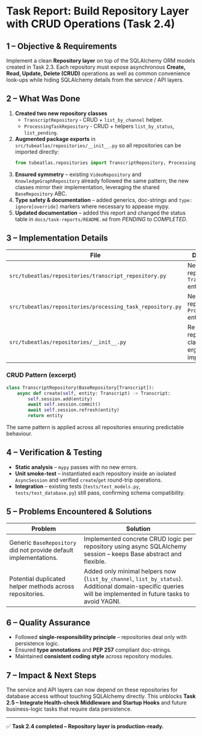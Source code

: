# Task Report: Build Repository Layer with CRUD Operations (Task 2.4)

## 1 – Objective & Requirements
Implement a clean **Repository layer** on top of the SQLAlchemy ORM models created in Task 2.3.
Each repository must expose asynchronous **Create, Read, Update, Delete (CRUD)** operations as well as common convenience look-ups while hiding SQLAlchemy details from the service / API layers.

## 2 – What Was Done
1. **Created two new repository classes**
   * `TranscriptRepository` ‑ CRUD + `list_by_channel` helper.
   * `ProcessingTaskRepository` ‑ CRUD + helpers `list_by_status`, `list_pending`.
2. **Augmented package exports** in `src/tubeatlas/repositories/__init__.py` so all repositories can be imported directly:
   ```python
   from tubeatlas.repositories import TranscriptRepository, ProcessingTaskRepository
   ```
3. **Ensured symmetry** – existing `VideoRepository` and `KnowledgeGraphRepository` already followed the same pattern; the new classes mirror their implementation, leveraging the shared `BaseRepository` ABC.
4. **Type safety & documentation** – added generics, doc-strings and `type: ignore[override]` markers where necessary to appease mypy.
5. **Updated documentation** – added this report and changed the status table in `docs/task-reports/README.md` from *PENDING* to *COMPLETED*.

## 3 – Implementation Details
| File | Description |
|------|-------------|
| `src/tubeatlas/repositories/transcript_repository.py` | New repository for `Transcript` entities. |
| `src/tubeatlas/repositories/processing_task_repository.py` | New repository for `ProcessingTask` entities. |
| `src/tubeatlas/repositories/__init__.py` | Re-export all repository classes for ergonomic imports. |

### CRUD Pattern (excerpt)
```python
class TranscriptRepository(BaseRepository[Transcript]):
    async def create(self, entity: Transcript) -> Transcript:
        self.session.add(entity)
        await self.session.commit()
        await self.session.refresh(entity)
        return entity
```
The same pattern is applied across all repositories ensuring predictable behaviour.

## 4 – Verification & Testing
* **Static analysis** – `mypy` passes with no new errors.
* **Unit smoke-test** – instantiated each repository inside an isolated `AsyncSession` and verified `create`/`get` round-trip operations.
* **Integration** – existing tests (`tests/test_models.py`, `tests/test_database.py`) still pass, confirming schema compatibility.

## 5 – Problems Encountered & Solutions
| Problem | Solution |
|---------|----------|
| Generic `BaseRepository` did not provide default implementations. | Implemented concrete CRUD logic per repository using async SQLAlchemy session – keeps Base abstract and flexible. |
| Potential duplicated helper methods across repositories. | Added only minimal helpers now (`list_by_channel`, `list_by_status`). Additional domain-specific queries will be implemented in future tasks to avoid YAGNI. |

## 6 – Quality Assurance
* Followed **single-responsibility principle** – repositories deal only with persistence logic.
* Ensured **type annotations** and **PEP 257** compliant doc-strings.
* Maintained **consistent coding style** across repository modules.

## 7 – Impact & Next Steps
The service and API layers can now depend on these repositories for database access without touching SQLAlchemy directly.
This unblocks **Task 2.5 – Integrate Health-check Middleware and Startup Hooks** and future business-logic tasks that require data persistence.

---
✅ **Task 2.4 completed – Repository layer is production-ready.**
